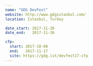 ```yaml
---
name: "GDG DevFest"
website: http://www.gdgistanbul.com/
location: Istanbul, Turkey

date_start: 2017-11-26
date_end:   2017-11-26

cfp:
  start: 2017-10-08
  end:   2017-11-17
  site: https://gdg.ist/devfest17-cfp
---
```

